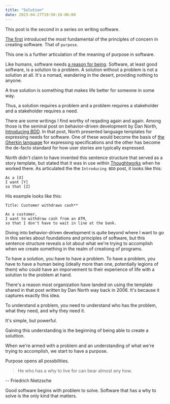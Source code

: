```yaml
---
title: "Solution"
date: 2023-04-27T19:50:10-06:00
---
```


This post is the second in a series on writing software.

[The first](/posts/guiding) introduced the most fundamental of the principles of concern in creating software. That of `purpose`.

This one is a further articulation of the meaning of purpose in software.

Like humans, software needs [a reason for being](https://en.wikipedia.org/wiki/Ikigai). Software, at least good software, is a solution to a problem. A solution without a problem is not a solution at all. It's a nomad, wandering in the desert, providing nothing to anyone.

A true solution is something that makes life better for someone in some way.

Thus, a solution requires a problem and a problem requires a stakeholder and a stakeholder requires a need.

There are some writings I find worthy of reqading again and again. Among those is the seminal post on behavior-driven development by Dan North, [Introducing BDD](https://dannorth.net/introducing-bdd/). In that post, North presented language templates for expressing needs for software. One of these would become the basis of [the Gherkin  language](https://cucumber.io/docs/gherkin/reference/) for expressing specifications and the other has become the de-facto standard for how user stories are typically expressed.

North didn't claim to have invented this sentence structure that served as a story template, but stated that it was in use within [Thoughtworks](https://www.thoughtworks.com/) when he worked there. As articulated the the `Introducing BDD` post, it looks like this:

``` text
As a [X]
I want [Y]
so that [Z]
```

His example looks like this:

``` text
Title: Customer withdraws cash**

As a customer,
I want to withdraw cash from an ATM,
so that I don't have to wait in line at the bank.
```

Diving into behavior-driven development is quite beyond where I want to go in this series about foundations and principles of software, but this sentence structure reveals a lot about what we're trying to accomplish when we create something in the realm of creationg of programs.

To have a solution, you have to have a problem. To have a problem, you have to have a human being (ideally more than one, potentially legions of them) who could have an imporvement to their experience of life with a solution to the problem at hand.

There's a reason most organization have landed on using the template shared in that post written by Dan North way back in 2006. It's because it captures exactly this idea.

To understand a problem, you need to understand who has the problem, what they need, and why they need it.

It's simple, but powerful.

Gaining this understanding is the beginning of being able to create a soluttion.

When we're armed with a problem and an understanding of what we're trying to accomplish, we start to have a purpose.

Purpose opens all possbilities.

> He who has a why to live for can bear almost any how.

-- Friedrich Nietzsche

Good software begins with problem to solve. Software that has a why to solve is the only kind that matters.
